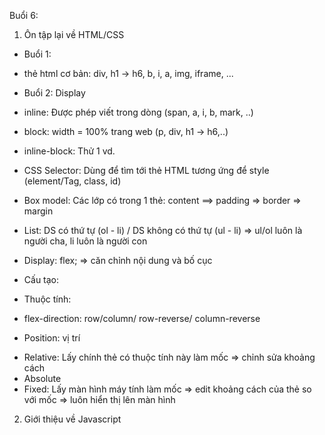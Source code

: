 Buổi 6:

1. Ôn tập lại về HTML/CSS

- Buổi 1:

* thẻ html cơ bản: div, h1 -> h6, b, i, a, img, iframe, ...

- Buổi 2: Display

* inline: Được phép viết trong dòng (span, a, i, b, mark, ..)
* block: width = 100% trang web (p, div, h1 -> h6,..)
* inline-block: Thử 1 vd.

* CSS Selector: Dùng để tìm tới thẻ HTML tương ứng để style (element/Tag, class, id)

* Box model: Các lớp có trong 1 thẻ: content ==> padding => border => margin

- List: DS có thứ tự (ol - li) / DS không có thứ tự (ul - li) => ul/ol luôn là người cha, li luôn là người con

* Display: flex; => căn chỉnh nội dung và bố cục

- Cấu tạo:
<div class = "container">
 <div class="item"></div>
 <div class="item"></div>
 <div class="item"></div>
 <div class="item"></div>
</div>

* Thuộc tính:

- flex-direction: row/column/ row-reverse/ column-reverse

- Position: vị trí

* Relative: Lấy chính thẻ có thuộc tính này làm mốc => chỉnh sửa khoảng cách
* Absolute
* Fixed: Lấy màn hình máy tính làm mốc => edit khoảng cách của thẻ so với mốc => luôn hiển thị lên màn hình

2. Giới thiệu về Javascript
